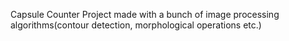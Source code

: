 Capsule Counter Project made with a bunch of image processing algorithms(contour detection, morphological operations etc.) 
